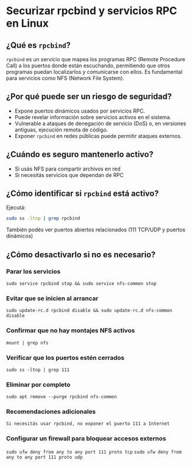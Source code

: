 # Securizar rpcbind y servicios RPC en Linux

## ¿Qué es `rpcbind`?

`rpcbind` es un servicio que mapea los programas RPC (Remote Procedure Call) a los puertos donde están escuchando, permitiendo que otros programas puedan localizarlos y comunicarse con ellos. Es fundamental para servicios como NFS (Network File System).

## ¿Por qué puede ser un riesgo de seguridad?

- Expone puertos dinámicos usados por servicios RPC.
- Puede revelar información sobre servicios activos en el sistema.
- Vulnerable a ataques de denegación de servicio (DoS) o, en versiones antiguas, ejecución remota de código.
- Exponer `rpcbind` en redes públicas puede permitir ataques externos.

## ¿Cuándo es seguro mantenerlo activo?

- Si usás NFS para compartir archivos en red
- Si necesitás servicios que dependan de RPC

## ¿Cómo identificar si `rpcbind` está activo?

Ejecutá:

```bash
sudo ss -ltnp | grep rpcbind
```

También podés ver puertos abiertos relacionados (111 TCP/UDP y puertos dinámicos)

## ¿Cómo desactivarlo si no es necesario?

### Parar los servicios

`sudo service rpcbind stop && sudo service nfs-common stop`

### Evitar que se inicien al arrancar

`sudo update-rc.d rpcbind disable && sudo update-rc.d nfs-common disable`

### Confirmar que no hay montajes NFS activos

`mount | grep nfs`

### Verificar que los puertos estén cerrados

`sudo ss -ltnp | grep 111`

### Eliminar por completo

`sudo apt remove --purge rpcbind nfs-common`

### Recomendaciones adicionales

`Si necesitás usar rpcbind, no exponer el puerto 111 a Internet`

### Configurar un firewall para bloquear accesos externos

`sudo ufw deny from any to any port 111 proto tcp`
`sudo ufw deny from any to any port 111 proto udp`
